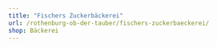 ```yaml
---
title: "Fischers Zuckerbäckerei"
url: /rothenburg-ob-der-tauber/fischers-zuckerbaeckerei/
shop: Bäckerei
---
```

